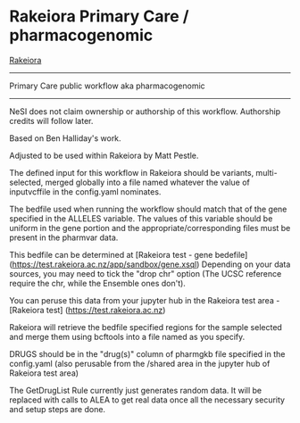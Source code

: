 # Rakeiora Primary Care / pharmacogenomic

[Rakeiora](http://rakeiora.ac.nz)

---
Primary Care public workflow aka pharmacogenomic

---

NeSI does not claim ownership or authorship of this workflow.
Authorship credits will follow later.

Based on Ben Halliday's work.

Adjusted to be used within Rakeiora by Matt Pestle.

The defined input for this workflow in Rakeiora should be variants,
multi-selected, merged globally into a file named whatever the value
of inputvcffile in the config.yaml nominates.

The bedfile used when running the workflow should match that
of the gene specified in the ALLELES variable. The values of this
variable should be uniform in the gene portion and the
appropriate/corresponding files must be present in the pharmvar data.

This bedfile can be determined at
[Rakeiora test - gene bedefile] (https://test.rakeiora.ac.nz/app/sandbox/gene.xsql)
Depending on your data sources, you may need to tick the "drop chr" option
(The UCSC reference require the chr, while the Ensemble ones don't).

You can peruse this data from your jupyter hub in the Rakeiora
test area -
[Rakeiora test] (https://test.rakeiora.ac.nz)

Rakeiora will retrieve the bedfile specified regions for the
sample selected and merge them using bcftools into a file
named as you specify.

DRUGS should be in the "drug(s)" column of pharmgkb file
specified in the config.yaml
(also perusable from the /shared area in the jupyter hub
of Rakeiora test area)

The GetDrugList Rule currently just generates random data.
It will be replaced with calls to ALEA to get real data
once all the necessary security and setup steps are done.
